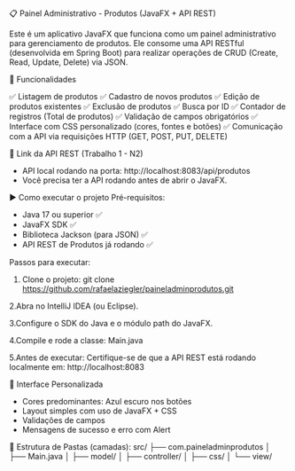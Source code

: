 📋 Painel Administrativo - Produtos (JavaFX + API REST)

Este é um aplicativo JavaFX que funciona como um painel administrativo para gerenciamento de produtos. Ele consome uma API RESTful (desenvolvida em Spring Boot) para realizar operações de CRUD (Create, Read, Update, Delete) via JSON.

🎯 Funcionalidades

✅ Listagem de produtos
✅ Cadastro de novos produtos
✅ Edição de produtos existentes
✅ Exclusão de produtos
✅ Busca por ID
✅ Contador de registros (Total de produtos)
✅ Validação de campos obrigatórios
✅ Interface com CSS personalizado (cores, fontes e botões)
✅ Comunicação com a API via requisições HTTP (GET, POST, PUT, DELETE)

🔗 Link da API REST (Trabalho 1 - N2)
- API local rodando na porta: http://localhost:8083/api/produtos
- Você precisa ter a API rodando antes de abrir o JavaFX.

▶️ Como executar o projeto
Pré-requisitos:
- Java 17 ou superior ✅
- JavaFX SDK ✅
- Biblioteca Jackson (para JSON) ✅
- API REST de Produtos já rodando ✅

Passos para executar:
1. Clone o projeto:
git clone https://github.com/rafaelaziegler/paineladminprodutos.git

2.Abra no IntelliJ IDEA (ou Eclipse).

3.Configure o SDK do Java e o módulo path do JavaFX.

4.Compile e rode a classe:
Main.java

5.Antes de executar:
Certifique-se de que a API REST está rodando localmente em:
http://localhost:8083

🎨 Interface Personalizada
- Cores predominantes: Azul escuro nos botões
- Layout simples com uso de JavaFX + CSS
- Validações de campos
- Mensagens de sucesso e erro com Alert

📁 Estrutura de Pastas (camadas):
src/
├── com.paineladminprodutos
│    ├── Main.java
│    ├── model/
│    ├── controller/
│    ├── css/
│    └── view/


